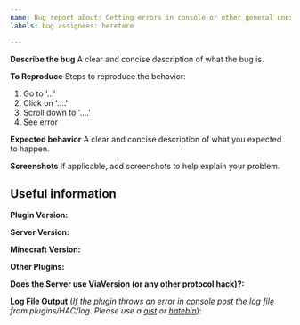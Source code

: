 ```yaml
---
name: Bug report about: Getting errors in console or other general unexpected activity title: ''
labels: bug assignees: heretere

---
```


**Describe the bug**
A clear and concise description of what the bug is.

**To Reproduce**
Steps to reproduce the behavior:

1. Go to '...'
2. Click on '....'
3. Scroll down to '....'
4. See error

**Expected behavior**
A clear and concise description of what you expected to happen.

**Screenshots**
If applicable, add screenshots to help explain your problem.

## Useful information

**Plugin Version:**

**Server Version:**

**Minecraft Version:**

**Other Plugins:**

**Does the Server use ViaVersion (or any other protocol hack)?:**

**Log File Output** (_If the plugin throws an error in console post the log file from plugins/HAC/log. Please use
a [gist](https://gist.github.com/) or [hatebin](https://hatebin.com)_):
